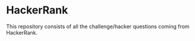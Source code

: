 # HackerRank
This repository consists of all the challenge/hacker questions coming from HackerRank.
